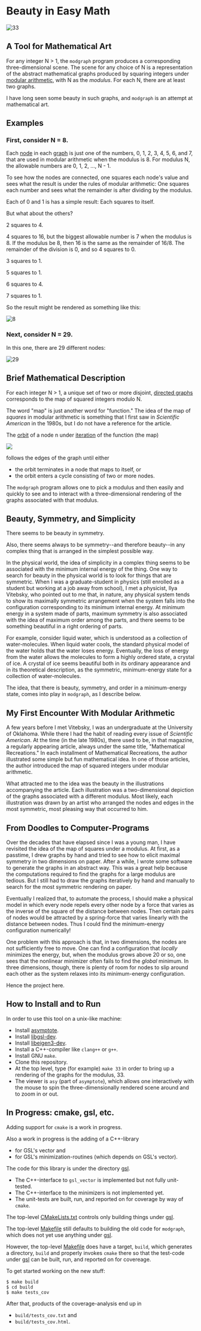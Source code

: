 # Beauty in Easy Math

![33](33.png)

## A Tool for Mathematical Art

For any integer N > 1, the `modgraph` program produces a corresponding
three-dimensional scene.  The scene for any choice of N is a representation of
the abstract mathematical graphs produced by squaring integers under [modular
arithmetic][mod], with N as the *modulus*.  For each N, there are at least two
graphs.

I have long seen some beauty in such graphs, and `modgraph` is an attempt at
mathematical art.

[mod]: https://en/wikipedia.org/wiki/Modular_arithmetic

## Examples

### First, consider N = 8.

Each [node][node] in each [graph][graph] is just one of the numbers, 0, 1, 2,
3, 4, 5, 6, and 7, that are used in modular arithmetic when the modulus is 8.
For modulus N, the allowable numbers are 0, 1, 2, ..., N - 1.

To see how the nodes are connected, one squares each node's value and sees what
the result is under the rules of modular arithmetic: One squares each number
and sees what the remainder is after dividing by the modulus.

Each of 0 and 1 is has a simple result: Each squares to itself.

But what about the others?

2 squares to 4.

4 squares to 16, but the biggest allowable number is 7 when the modulus is 8.
If the modulus be 8, then 16 is the same as the remainder of 16/8. The
remainder of the division is 0, and so 4 squares to 0.

3 squares to 1.

5 squares to 1.

6 squares to 4.

7 squares to 1.

So the result might be rendered as something like this:

![8](8.png)

[node]: https://en.wikipedia.org/wiki/Vertex_(graph_theory)
[graph]: https://en.wikipedia.org/wiki/Graph_(discrete_mathematics)

### Next, consider N = 29.

In this one, there are 29 different nodes:

![29](29.png)

## Brief Mathematical Description

For each integer N > 1, a unique set of two or more disjoint, [directed
graphs][digraph] corresponds to the map of squared integers modulo N.

The word "map" is just another word for "function." The idea of the map of
*squares* in modular arithmetic is something that I first saw in *Scientific
American* in the 1980s, but I do not have a reference for the article.

The [orbit][orbit] of a node n under [iteration][iteration] of the function
(the map)

<img src="https://latex.codecogs.com/svg.latex?f(n)=n^2\mod{N}"/>

follows the edges of the graph until either
- the orbit terminates in a node that maps to itself, or
- the orbit enters a cycle consisting of two or more nodes.

The `modgraph` program allows one to pick a modulus and then easily and quickly
to see and to interact with a three-dimensional rendering of the graphs
associated with that modulus.

[digraph]: https://en.wikipedia.org/wiki/Directed_graph
[orbit]: https://en.wikipedia.org/wiki/Orbit_(dynamics)#Discrete_time_dynamical_system
[iteration]: https://en.wikipedia.org/wiki/Iterated_function

## Beauty, Symmetry, and Simplicity

There seems to be beauty in symmetry.

Also, there seems always to be symmetry--and therefore beauty--in any complex
thing that is arranged in the simplest possible way.

In the physical world, the idea of simplicity in a complex thing seems to be
associated with the minimum internal energy of the thing.  One way to search
for beauty in the physical world is to look for things that are symmetric. When
I was a graduate-student in physics (still enrolled as a student but working at
a job away from school), I met a physicist, Ilya Vitebsky, who pointed out to
me that, in nature, any physical system tends to show its maximally symmetric
arrangement when the system falls into the configuration corresponding to its
minimum internal energy.  At minimum energy in a system made of parts, maximum
symmetry is also associated with the idea of maximum order among the parts, and
there seems to be something beautiful in a right ordering of parts.

For example, consider liquid water, which is understood as a collection of
water-molecules. When liquid water cools, the standard physical model of the
water holds that the water loses energy.  Eventually, the loss of energy from
the water allows the molecules to form a highly ordered state, a crystal of
ice. A crystal of ice seems beautiful both in its ordinary appearance and in
its theoretical description, as the symmetric, minimum-energy state for a
collection of water-molecules.

The idea, that there is beauty, symmetry, and order in a minimum-energy state,
comes into play in `modgraph`, as I describe below.

## My First Encounter With Modular Arithmetic

A few years before I met Vitebsky, I was an undergraduate at the University of
Oklahoma.  While there I had the habit of reading every issue of *Scientific
American*.  At the time (in the late 1980s), there used to be, in that
magazine, a regularly appearing article, always under the same title,
"Mathematical Recreations." In each installment of Mathematical Recreations,
the author illustrated some simple but fun mathematical idea.  In one of those
articles, the author introduced the map of squared integers under modular
arithmetic.

What attracted me to the idea was the beauty in the illustrations accompanying
the article. Each illustration was a two-dimensional depiction of the graphs
associated with a different modulus.  Most likely, each illustration was drawn
by an artist who arranged the nodes and edges in the most symmetric, most
pleasing way that occurred to him.

## From Doodles to Computer-Programs

Over the decades that have elapsed since I was a young man, I have revisited
the idea of the map of squares under a modulus. At first, as a passtime, I drew
graphs by hand and tried to see how to elicit maximal symmetry in two
dimensions on paper.  After a while, I wrote some software to generate the
graphs in an abstract way. This was a great help because the computations
required to find the graphs for a large modulus are tedious. But I still had to
draw the graphs iteratively by hand and manually to search for the most
symmetric rendering on paper.

Eventually I realized that, to automate the process, I should make a physical
model in which every node repels every other node by a force that varies as the
inverse of the square of the distance between nodes. Then certain pairs of
nodes would be attracted by a spring-force that varies linearly with the
distance between nodes. Thus I could find the minimum-energy configuration
numerically!

One problem with this approach is that, in two dimensions, the nodes are not
sufficiently free to move. One can find a configuration that *locally*
minimizes the energy, but, when the modulus grows above 20 or so, one sees that
the nonlinear minimizer often fails to find the *global* minimum. In three
dimensions, though, there is plenty of room for nodes to slip around each other
as the system relaxes into its minimum-energy configuration.

Hence the project here.

## How to Install and to Run

In order to use this tool on a unix-like machine:
- Install [asymptote](https://asymptote.sourceforge.io).
- Install [libgsl-dev](https://www.gnu.org/software/gsl).
- Install [libeigen3-dev](https://eigen.tuxfamily.org).
- Install a C++-compiler like `clang++` or `g++`.
- Install GNU `make`.
- Clone this repository.
- At the top level, type (for example) `make 33` in order to bring up a
  rendering of the graphs for the modulus, 33.
- The viewer is `asy` (part of `asymptote`), which allows one interactively
  with the mouse to spin the three-dimensionally rendered scene around and to
  zoom in or out.

## In Progress: cmake, gsl, etc.

Adding support for `cmake` is a work in progress.

Also a work in progress is the adding of a C++-library
- for GSL's vector and
- for GSL's minimization-routines (which depends on GSL's vector).

The code for this library is under the directory [gsl](gsl).
  - The C++-interface to `gsl_vector` is implemented but not fully unit-tested.
  - The C++-interface to the minimizers is not implemented yet.
  - The unit-tests are built, run, and reported on for coverage by way of `cmake`.

The top-level [CMakeLists.txt](CMakeLists.txt) controls only building things
under [gsl](gsl).

The top-level [Makefile](Makefile) still defaults to building the old code for
`modgraph`, which does not yet use anything under [gsl](gsl).

However, the top-level [Makefile](Makefile) does have a target, `build`, which
generates a directory, `build` and properly invokes `cmake` there so that the
test-code under [gsl](gsl) can be built, run, and reported on for covereage.

To get started working on the new stuff:

```
$ make build
$ cd build
$ make tests_cov
```

After that, products of the coverage-analysis end up in
  - `build/tests_cov.txt` and
  - `build/tests_cov.html`.

